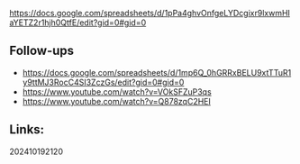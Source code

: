  https://docs.google.com/spreadsheets/d/1pPa4ghvOnfgeLYDcgixr9lxwmHIaYETZ2r1hjh0QtfE/edit?gid=0#gid=0


## Follow-ups
-  https://docs.google.com/spreadsheets/d/1mp6Q_0hGRRxBELU9xtTTuR1y9ttMJ3RocC4SI3ZczGs/edit?gid=0#gid=0
- https://www.youtube.com/watch?v=VOkSFZuP3qs
- https://www.youtube.com/watch?v=Q878zqC2HEI


## Links: 



202410192120
